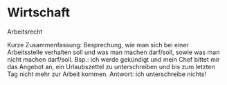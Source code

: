 # Wirtschaft
Arbeitsrecht 

Kurze Zusammenfassung:
  Besprechung, wie man sich bei einer Arbeitsstelle verhalten soll und was man machen darf/soll, sowie was man nicht machen darf/soll. 
  Bsp.: ich werde gekündigt und mein Chef bittet mir das Angebot an, ein Urlaubszettel zu unterschreiben und bis zum letzten Tag nicht mehr zur Arbeit kommen. 
  Antwort: ich unterschreibe nichts!
